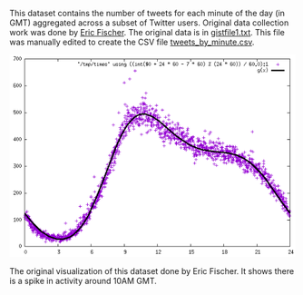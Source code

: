This dataset contains the number of tweets for each minute of the day (in GMT) aggregated across a subset of Twitter users. Original data collection work was done by [Eric Fischer](https://twitter.com/enf). The original data is in [gistfile1.txt](gistfile1.txt). This file was manually edited to create the CSV file [tweets_by_minute.csv](tweets_by_minute.csv).

![](Eric_Fischer_Viz.png)

The original visualization of this dataset done by Eric Fischer. It shows there is a spike in activity around 10AM GMT.
